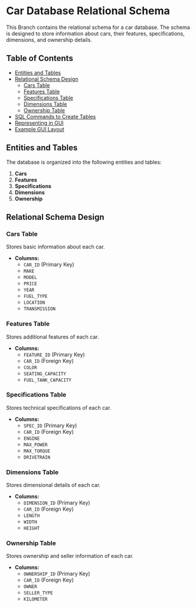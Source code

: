  # Car Database Relational Schema

This Branch contains the relational schema for a car database. The schema is designed to store information about cars, their features, specifications, dimensions, and ownership details.

## Table of Contents

- [Entities and Tables](#entities-and-tables)
- [Relational Schema Design](#relational-schema-design)
  - [Cars Table](#cars-table)
  - [Features Table](#features-table)
  - [Specifications Table](#specifications-table)
  - [Dimensions Table](#dimensions-table)
  - [Ownership Table](#ownership-table)
- [SQL Commands to Create Tables](#sql-commands-to-create-tables)
- [Representing in GUI](#representing-in-gui)
- [Example GUI Layout](#example-gui-layout)

## Entities and Tables

The database is organized into the following entities and tables:

1. **Cars**
2. **Features**
3. **Specifications**
4. **Dimensions**
5. **Ownership**

## Relational Schema Design

### Cars Table

Stores basic information about each car.

- **Columns:**
  - `CAR_ID` (Primary Key)
  - `MAKE`
  - `MODEL`
  - `PRICE`
  - `YEAR`
  - `FUEL_TYPE`
  - `LOCATION`
  - `TRANSMISSION`

### Features Table

Stores additional features of each car.

- **Columns:**
  - `FEATURE_ID` (Primary Key)
  - `CAR_ID` (Foreign Key)
  - `COLOR`
  - `SEATING_CAPACITY`
  - `FUEL_TANK_CAPACITY`

### Specifications Table

Stores technical specifications of each car.

- **Columns:**
  - `SPEC_ID` (Primary Key)
  - `CAR_ID` (Foreign Key)
  - `ENGINE`
  - `MAX_POWER`
  - `MAX_TORQUE`
  - `DRIVETRAIN`

### Dimensions Table

Stores dimensional details of each car.

- **Columns:**
  - `DIMENSION_ID` (Primary Key)
  - `CAR_ID` (Foreign Key)
  - `LENGTH`
  - `WIDTH`
  - `HEIGHT`

### Ownership Table

Stores ownership and seller information of each car.

- **Columns:**
  - `OWNERSHIP_ID` (Primary Key)
  - `CAR_ID` (Foreign Key)
  - `OWNER`
  - `SELLER_TYPE`
  - `KILOMETER`
